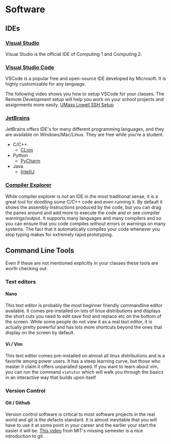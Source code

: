 # Software

## IDEs

### [Visual Studio](https://visualstudio.microsoft.com/vs/community/)

Visual Studio is the official IDE of Computing 1 and Computing 2.

### [Visual Studio Code](https://code.visualstudio.com/)

VSCode is a popular free and open-source IDE developed by Microsoft. It is highly customizable for any language.

The following video shows you how to setup VSCode for your classes. The Remote Development setup will help you work on your school projects and assignments more easily.
[UMass Lowell SSH Setup](https://youtu.be/hTDlNnDGoi8)

### [JetBrains](https://www.jetbrains.com/)

JetBrains offers IDE's for many different programming languages, and they are available on Windows/Mac/Linux. They are free while you're a student.

- C/C++
  - [CLion](https://www.jetbrains.com/clion/)
- Python
  - [PyCharm](https://www.jetbrains.com/pycharm/)
- Java
  - [IntelliJ](https://www.jetbrains.com/idea/)

### [Compiler Explorer](https://godbolt.org)

While compiler explorer is not an IDE in the most traditional sense, it is a great tool for doodling some C/C++ code and even running it.
By default it shows the assembly instructions produced by the code, but you can drag the panes around and add more to execute the code and or see compiler warnings/output.
It supports many languages and many compilers and so you can ensure that you code compiles without errors or warnings on many systems.
The fact that it automatically compiles your code whenever you stop typing makes for extremely rapid prototyping.

## Command Line Tools

Even if these are not mentioned explicitly in your classes these tools are worth checking out:

### Text editors

#### Nano

This text editor is probably the most beginner friendly commandline editor available.
It comes pre-installed on lots of linux distributions and displays the short cuts you need to edit save find and replace etc on the bottom of the screen.
While some people do not view it as a real text editor, it is actually pretty powerful and has lots more shortcuts beyond the ones that display on the screen by default.

#### Vi / Vim

This text editor comes pre-installed on almost all linux distributions and is a favorite among power users.
It has a steep learning curve, but those who master it claim it offers unparalled speed.
If you want to learn about vim, you can run the command `vimtutor` which will walk you through the basics in an interactive way that builds upon itself

### Version Control

#### Git / Github

Version control software is critical to most software projects in the real world and git is the defacto standard.
It is almost inevitable that you will have to use it at some point in your career and the earlier your start the easier it will be.
[This video](https://www.youtube.com/watch?v=2sjqTHE0zok) from MIT's missing semester is a nice introduction to git.

